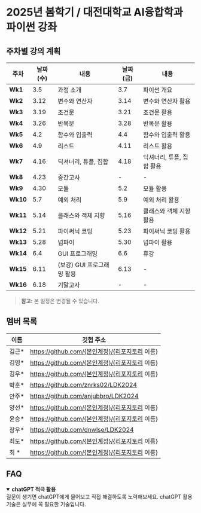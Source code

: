 # 2025년 봄학기 / 대전대학교 AI융합학과 파이썬 강좌

## 주차별 강의 계획

| **주차** | **날짜(수)** | **내용** | **날짜(금)** | **내용** |
|------|-------------|------|-------------|------|
| **Wk1** | 3.5  | 과정 소개 | 3.7  | 파이썬 개요 |
| **Wk2** | 3.12 | 변수와 연산자 | 3.14 | 변수와 연산자 활용 |
| **Wk3** | 3.19 | 조건문 | 3.21 | 조건문 활용 |
| **Wk4** | 3.26 | 반복문 | 3.28 | 반복문 활용 |
| **Wk5** | 4.2  | 함수와 입출력 | 4.4  | 함수와 입출력 활용 |
| **Wk6** | 4.9  | 리스트 | 4.11 | 리스트 활용 |
| **Wk7** | 4.16 | 딕셔너리, 튜플, 집합 | 4.18 | 딕셔너리, 튜플, 집합 활용 |
| **Wk8** | 4.23 | 중간고사 | - | - |
| **Wk9**  | 4.30 | 모듈 | 5.2  | 모듈 활용 |
| **Wk10** | 5.7  | 예외 처리 | 5.9  | 예외 처리 활용 |
| **Wk11** | 5.14 | 클래스와 객체 지향 | 5.16 | 클래스와 객체 지향 활용 |
| **Wk12** | 5.21 | 파이써닉 코딩 | 5.23 | 파이써닉 코딩 활용 |
| **Wk13** | 5.28 | 넘파이 | 5.30 | 넘파이 활용 |
| **Wk14** | 6.4  | GUI 프로그래밍 | 6.6  | 휴강 |
| **Wk15** | 6.11 | (보강) GUI 프로그래밍 활용 | 6.13 | - |
| **Wk16** | 6.18 | 기말고사 | - | - |

> **참고:** 본 일정은 변경될 수 있습니다.

## 멤버 목록

|이름|깃헙 주소|
|------|---|
|김근*	|https://github.com/{본인계정}/{리포지토리 이름} |
|김영*	|https://github.com/{본인계정}/{리포지토리 이름} |
|김우*	|https://github.com/{본인계정}/{리포지토리 이름} |
|박훈*	|https://github.com/znrks02/LDK2024 |
|안주*	|https://github.com/anjubbro/LDK2024 |
|양선*	|https://github.com/{본인계정}/{리포지토리 이름} |
|윤승*	|https://github.com/{본인계정}/{리포지토리 이름} |
|장우*	|https://github.com/dnwlse/LDK2024 |
|최도*	|https://github.com/{본인계정}/{리포지토리 이름} |
|최  *	|https://github.com/{본인계정}/{리포지토리 이름} |

## FAQ

<details open>
<summary><b> chatGPT 적극 활용</b></summary>
질문이 생기면 chatGPT에게 물어보고 직접 해결하도록 노력해보세요. 
chatGPT 활용 기술은 실무에 꼭 필요한 기술입니다. 
</details>


